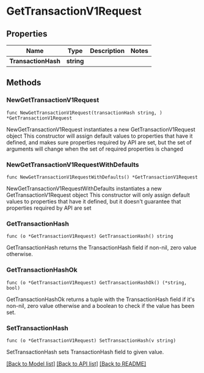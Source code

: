 # GetTransactionV1Request

## Properties

Name | Type | Description | Notes
------------ | ------------- | ------------- | -------------
**TransactionHash** | **string** |  | 

## Methods

### NewGetTransactionV1Request

`func NewGetTransactionV1Request(transactionHash string, ) *GetTransactionV1Request`

NewGetTransactionV1Request instantiates a new GetTransactionV1Request object
This constructor will assign default values to properties that have it defined,
and makes sure properties required by API are set, but the set of arguments
will change when the set of required properties is changed

### NewGetTransactionV1RequestWithDefaults

`func NewGetTransactionV1RequestWithDefaults() *GetTransactionV1Request`

NewGetTransactionV1RequestWithDefaults instantiates a new GetTransactionV1Request object
This constructor will only assign default values to properties that have it defined,
but it doesn't guarantee that properties required by API are set

### GetTransactionHash

`func (o *GetTransactionV1Request) GetTransactionHash() string`

GetTransactionHash returns the TransactionHash field if non-nil, zero value otherwise.

### GetTransactionHashOk

`func (o *GetTransactionV1Request) GetTransactionHashOk() (*string, bool)`

GetTransactionHashOk returns a tuple with the TransactionHash field if it's non-nil, zero value otherwise
and a boolean to check if the value has been set.

### SetTransactionHash

`func (o *GetTransactionV1Request) SetTransactionHash(v string)`

SetTransactionHash sets TransactionHash field to given value.



[[Back to Model list]](../README.md#documentation-for-models) [[Back to API list]](../README.md#documentation-for-api-endpoints) [[Back to README]](../README.md)


